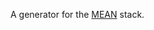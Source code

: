 A generator for the [MEAN](http://blog.mongodb.org/post/49262866911/the-mean-stack-mongodb-expressjs-angularjs-and) stack.
